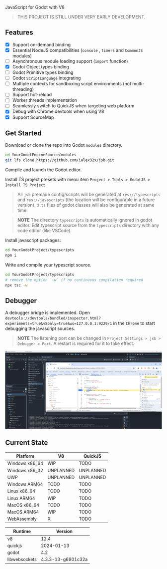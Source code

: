 
JavaScript for Godot with V8

> THIS PROJECT IS STILL UNDER VERY EARLY DEVELOPMENT.

## Features
* [x] Support on-demand binding
* [x] Essential NodeJS compatibilities (`console` , `timers` and `CommonJS` modules)
* [ ] Asynchronous module loading support (`import` function)
* [x] Godot Object types binding
* [ ] Godot Primitive types binding
* [ ] Godot `ScriptLanguage` integrating
* [ ] Multiple contexts for sandboxing script environments (not multi-threading)
* [ ] Support hot-reload
* [ ] Worker threads implementation
* [ ] Seamlessly switch to QuickJS when targeting web platform
* [x] Debug with Chrome devtools when using V8
* [x] Support SourceMap

## Get Started

Download or clone the repo into Godot `modules` directory.
```sh
cd YourGodotEngineSource/modules
git lfs clone https://github.com/ialex32x/jsb.git
```

Compile and launch the Godot editor.

Install TS project presets with menu item `Project > Tools > GodotJS > Install TS Project`.
> All `jsb` premade config/scripts will be generated at `res://typescripts` and `res://javascripts` (the location will be configurable in a future version).
> `d.ts` files of godot classes will also be generated at same time.

> **NOTE** The directory `typescripts` is automatically ignored in godot editor. Edit typescript source from the `typescripts` directory with any code editor (like VSCode).

Install javascript packages:
```sh
cd YourGodotProject/typescripts
npm i
```

Write and compile your typescript source.
```sh
cd YourGodotProject/typescripts
# remove the option `-w` if no continuous compilation required
npx tsc -w
```

## Debugger

A debugger bridge is implemented. 
Open `devtools://devtools/bundled/inspector.html?experiments=true&v8only=true&ws=127.0.0.1:9229/1` in the `Chrome` to start debugging the javascript sources.

> **NOTE** The listening port can be changed in `Project Settings > jsb > Debugger > Port`. A restart is required for it to take effect.

![20240319122550.png](./docs/assets/20240319122550.png)

## Current State

| Platform | V8 | QuickJS |
| --- | --- | --- |
| Windows x86_64 | WIP | TODO |
| Windows x86_32 | UNPLANNED | UNPLANNED |
| UWP | UNPLANNED | UNPLANNED |
| Windows ARM64 | TODO | TODO |
| Linux x86_64 | TODO | TODO |
| Linux ARM64 | WIP | TODO |
| MacOS x86_64 | TODO | TODO |
| MacOS ARM64 | WIP | TODO |
| WebAssembly | X | TODO |


| Runtime | Version |
| --- | --- |
| v8 | 12.4 |
| quickjs | 2024-01-13 |
| godot | 4.2 |
| libwebsockets | 4.3.3-13-g6901c32a |
